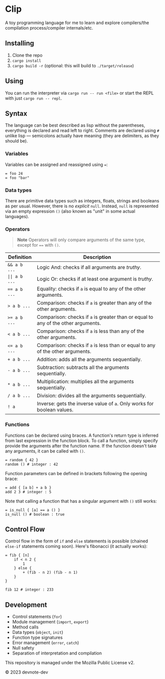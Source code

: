 # Clip

A toy programming language for me to learn and explore compilers/the compilation process/compiler internals/etc.

## Installing

1. Clone the repo
2. `cargo install`
3. `cargo build -r` (optional: this will build to `./target/release`)

## Using

You can run the interpreter via `cargo run -- run <file>` or start the REPL with just `cargo run -- repl`.

## Syntax

The language can be best described as lisp without the parentheses, everything is declared and read left to right. Comments are declared using `#` unlike lisp — semicolons actually have meaning (they are delimiters, as they should be).

### Variables

Variables can be assigned and reassigned using `=`:

```
= foo 24
= foo "bar"
```

### Data types

There are primitive data types such as integers, floats, strings and booleans as per usual. However, there is no _explicit_ `null`. Instead, `null` is represented via an empty expression `()` (also known as "unit" in some actual languages).

### Operators

> **Note**
> Operators will only compare arguments of the same type, except for `==` with `()`.

| Definition     | Description                                                                       |
| -------------- | --------------------------------------------------------------------------------- |
| `&& a b ...`   | Logic And: checks if all arguments are _truthy_.                                  |
| `\|\| a b ...` | Logic Or: checks if at least one argument is _truthy_.                            |
| `== a b ...`   | Equality: checks if `a` is equal to any of the other arguments.                   |
| `> a b ...`    | Comparison: checks if `a` is greater than any of the other arguments.             |
| `>= a b ...`   | Comparison: checks if `a` is greater than or equal to any of the other arguments. |
| `< a b ...`    | Comparison: checks if `a` is less than any of the other arguments.                |
| `<= a b ...`   | Comparison: checks if `a` is less than or equal to any of the other arguments.    |
| `+ a b ...`    | Addition: adds all the arguments sequentially.                                    |
| `- a b ...`    | Subtraction: subtracts all the arguments sequentially.                            |
| `* a b ...`    | Multiplication: multiplies all the arguments sequentially.                        |
| `/ a b ...`    | Division: divides all the arguments sequentially.                                 |
| `! a`          | Inverse: gets the inverse value of `a`. Only works for boolean values.            |

### Functions

Functions can be declared using braces. A function's return type is inferred from last expression in the function block. To call a function, simply specify provide the arguments after the function name. If the function doesn't take any arguments, it can be called with `()`.

```
= random { 42 }
random () # integer : 42
```

Function parameters can be defined in brackets following the opening brace:

```
= add { [a b] + a b }
add 2 3 # integer : 5
```

Note that calling a function that has a singular argument with `()` still works:

```
= is_null { [a] == a () }
is_null () # boolean : true
```

## Control Flow

Control flow in the form of `if` and `else` statements is possible (chained `else-if` statements coming soon). Here's fibonacci (it actually works):

```
= fib { [n]
    if < n 2 {
        1
    } else {
        + (fib - n 2) (fib - n 1)
    }
}

fib 12 # integer : 233
```

## Development

- Control statements (`for`)
- Module management (`import`, `export`)
- Method calls
- Data types (`object`, `init`)
- Function type signatures
- Error management (`error`, `catch`)
- Null safety
- Separation of interpretation and compilation

This repository is managed under the Mozilla Public License v2.

© 2023 devnote-dev
